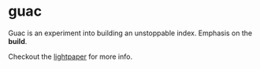 guac
====

Guac is an experiment into building an unstoppable index. Emphasis on the **build**.

Checkout the [lightpaper](https://docs.google.com/document/d/1ekLFGnMsjDIRkjGPifbxHcJeUYLCEvhHISPCl5H1E6s/edit#) for more info.